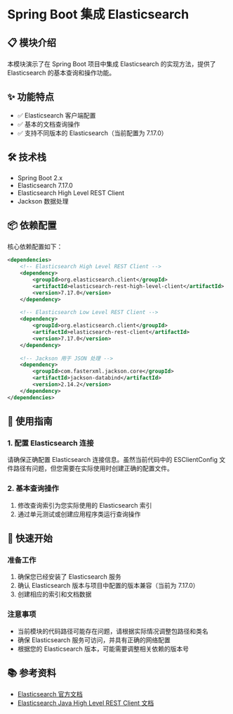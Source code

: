 # Spring Boot 集成 Elasticsearch

## 📋 模块介绍

本模块演示了在 Spring Boot 项目中集成 Elasticsearch 的实现方法，提供了 Elasticsearch 的基本查询和操作功能。

## ✨ 功能特点

- ✅ Elasticsearch 客户端配置
- ✅ 基本的文档查询操作
- ✅ 支持不同版本的 Elasticsearch（当前配置为 7.17.0）

## 🛠 技术栈

- Spring Boot 2.x
- Elasticsearch 7.17.0
- Elasticsearch High Level REST Client
- Jackson 数据处理

## 📦 依赖配置

核心依赖配置如下：

```xml
<dependencies>
    <!-- Elasticsearch High Level REST Client -->
    <dependency>
        <groupId>org.elasticsearch.client</groupId>
        <artifactId>elasticsearch-rest-high-level-client</artifactId>
        <version>7.17.0</version>
    </dependency>
    
    <!-- Elasticsearch Low Level REST Client -->
    <dependency>
        <groupId>org.elasticsearch.client</groupId>
        <artifactId>elasticsearch-rest-client</artifactId>
        <version>7.17.0</version>
    </dependency>
    
    <!-- Jackson 用于 JSON 处理 -->
    <dependency>
        <groupId>com.fasterxml.jackson.core</groupId>
        <artifactId>jackson-databind</artifactId>
        <version>2.14.2</version>
    </dependency>
</dependencies>
```

## 🔧 使用指南

### 1. 配置 Elasticsearch 连接

请确保正确配置 Elasticsearch 连接信息。虽然当前代码中的 ESClientConfig 文件路径有问题，但您需要在实际使用时创建正确的配置文件。

### 2. 基本查询操作

1. 修改查询索引为您实际使用的 Elasticsearch 索引
2. 通过单元测试或创建应用程序类运行查询操作

## 🚀 快速开始

### 准备工作

1. 确保您已经安装了 Elasticsearch 服务
2. 确认 Elasticsearch 版本与项目中配置的版本兼容（当前为 7.17.0）
3. 创建相应的索引和文档数据

### 注意事项

- 当前模块的代码路径可能存在问题，请根据实际情况调整包路径和类名
- 确保 Elasticsearch 服务可访问，并具有正确的网络配置
- 根据您的 Elasticsearch 版本，可能需要调整相关依赖的版本号

## 📚 参考资料

- [Elasticsearch 官方文档](https://www.elastic.co/guide/en/elasticsearch/reference/current/index.html)
- [Elasticsearch Java High Level REST Client 文档](https://www.elastic.co/guide/en/elasticsearch/client/java-rest/current/java-rest-high.html)
